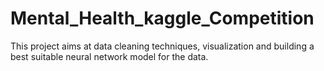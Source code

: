 # Mental_Health_kaggle_Competition
This project aims at data cleaning techniques, visualization and building a best suitable neural network model for the data.
